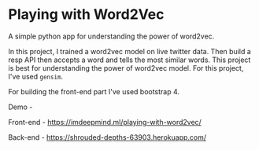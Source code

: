 # Playing with Word2Vec
A simple python app for understanding the power of word2vec.

In this project, I trained a word2vec model on live twitter data. Then build a resp API then accepts a word and tells the most similar words. This project is best for understanding the power of word2vec model. For this project, I've used `gensim`.

For building the front-end part I've used bootstrap 4.

Demo - 

Front-end - https://imdeepmind.ml/playing-with-word2vec/

Back-end - https://shrouded-depths-63903.herokuapp.com/
